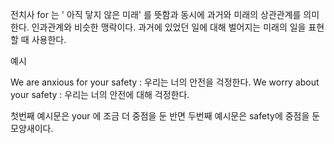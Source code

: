 전치사 for 는 ' 아직 닿지 않은 미래' 를 뜻함과 동시에 과거와 미래의 상관관계를 의미한다. 인과관계와 비슷한 맹락이다. 과거에 있었던 일에 대해 벌어지는 미래의 일을 표현할 때 사용한다. 

예시

We are anxious for your safety : 우리는 너의 안전을 걱정한다.
We worry about your safety : 우리는 너의 안전에 대해 걱정한다.

첫번째 예시문은 your 에 조금 더 중점을 둔 반면 두번째 예시문은 safety에 중점을 둔 모양새이다.


